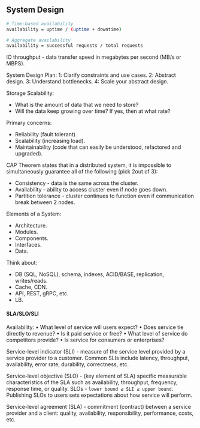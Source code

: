 System Design
-

````sh
# Time-based availability
availability = uptime / (uptime + downtime)

# Aggregate availability
availability = successful requests / total requests
````

IO throughput - data transfer speed in megabytes per second (MB/s or MBPS).

System Design Plan:
1: Clarify constraints and use cases.
2: Abstract design.
3: Understand bottlenecks.
4: Scale your abstract design.

Storage Scalability:
* What is the amount of data that we need to store?
* Will the data keep growing over time? If yes, then at what rate?

Primary concerns:
* Reliability (fault tolerant).
* Scalability (increasing load).
* Maintainability (code that can easily be understood, refactored and upgraded).

CAP Theorem states that in a distributed system,
it is impossible to simultaneously guarantee all of the following (pick 2out of 3):
* Consistency - data is the same across the cluster.
* Availability - ability to access cluster even if node goes down.
* Partition tolerance - cluster continues to function even if communication break between 2 nodes.

Elements of a System:
* Architecture.
* Modules.
* Components.
* Interfaces.
* Data.

Think about:
* DB (SQL, NoSQL), schema, indexes, ACID/BASE, replication, writes/reads.
* Cache, CDN.
* API, REST, gRPC, etc.
* LB.

#### SLA/SLO/SLI

Availability:
• What level of service will users expect?
• Does service tie directly to revenue?
• Is it paid service or free?
• What level of service do competitors provide?
• Is service for consumers or enterprises?

Service-level indicator (SLI) - measure of the service level provided by a service provider to a customer.
Common SLIs include latency, throughput, availability, error rate, durability, correctness, etc.

Service-level objective (SLO) - (key element of SLA) specific measurable characteristics
of the SLA such as availability, throughput, frequency, response time, or quality.
SLOs - `lower bound ≤ SLI ≤ upper bound`.
Publishing SLOs to users sets expectations about how service will perform.

Service-level agreement (SLA) - commitment (contract) between a service provider and a client:
quality, availability, responsibility, performance, costs, etc.
